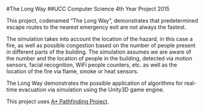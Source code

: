 #The Long Way
##UCC Computer Science 4th Year Project 2015

This project, codenamed “The Long Way”, demonstrates that predetermined escape routes to the nearest emergency exit are not always the fastest.

The simulation takes into account the location of the hazard, in this case a fire, as well as possible congestion based on the number of people present in different parts of the building.
The simulation assumes we are aware of the number and the location of people in the building, detected via motion sensors, facial recognition, WiFi people counters, etc. as well as the location of the fire via flame, smoke or heat sensors.

The Long Way demonstrates the possible application of algorithms for real-time evacuation via simulation using the Unity3D game engine.

This project uses [A* Pathfinding Project](http://arongranberg.com/astar/).
